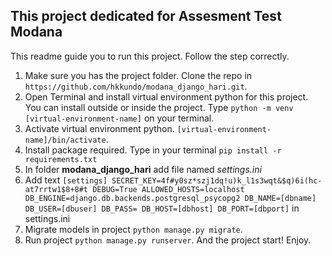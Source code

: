 ## This project dedicated for Assesment Test Modana

This readme guide you to run this project. Follow the step correctly.

1. Make sure you has the project folder. Clone the repo in `https://github.com/hkkundo/modana_django_hari.git`.
2. Open Terminal and install virtual environment python for this project. You can install outside or inside the project. Type `python -m venv [virtual-environment-name]` on your terminal.
3. Activate virtual environment python. `[virtual-environment-name]/bin/activate`.
4. Install package required. Type in your terminal `pip install -r requirements.txt`
5. In folder **modana_django_hari** add file named *settings.ini*
6. Add text `[settings]
SECRET_KEY=4f#y0sz*szj1dq!u)k_l1s3wqt&$q)6i(hc-at7rrtw1$8+8#t
DEBUG=True
ALLOWED_HOSTS=localhost
DB_ENGINE=django.db.backends.postgresql_psycopg2
DB_NAME=[dbname]
DB_USER=[dbuser]
DB_PASS=
DB_HOST=[dbhost]
DB_PORT=[dbport]` in settings.ini
6. Migrate models in project `python manage.py migrate`.
7. Run project `python manage.py runserver`. And the project start! Enjoy.